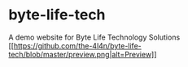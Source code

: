 # byte-life-tech
A demo website for Byte Life Technology Solutions
[[https://github.com/the-4l4n/byte-life-tech/blob/master/preview.png|alt=Preview]]